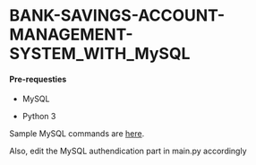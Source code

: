# BANK-SAVINGS-ACCOUNT-MANAGEMENT-SYSTEM_WITH_MySQL

#### Pre-requesties

- MySQL
  
- Python 3
  

Sample MySQL commands are [here](https://raw.githubusercontent.com/10622537/BANK-SAVINGS-ACCOUNT-MANAGEMENT-SYSTEM_WITH_MySQL/main/MySQL%20commands.txt).

Also, edit the MySQL authendication part in main.py accordingly
